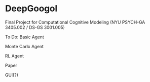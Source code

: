 # DeepGoogol
Final Project for Computational Cognitive Modeling (NYU PSYCH-GA 3405.002 / DS-GS 3001.005)

To Do:
Basic Agent

Monte Carlo Agent

RL Agent

Paper

GUI(?)
